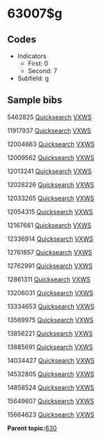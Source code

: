 # 63007$g

## Codes

-   Indicators
    -   First: 0
    -   Second: 7
-   Subfield: g

## Sample bibs

5462825 [Quicksearch](https://search.library.yale.edu/catalog/5462825) [VXWS](http://prodorbis.library.yale.edu:7014/vxws/GetHoldingsService?bibId=5462825)

11917937 [Quicksearch](https://search.library.yale.edu/catalog/11917937) [VXWS](http://prodorbis.library.yale.edu:7014/vxws/GetHoldingsService?bibId=11917937)

12004663 [Quicksearch](https://search.library.yale.edu/catalog/12004663) [VXWS](http://prodorbis.library.yale.edu:7014/vxws/GetHoldingsService?bibId=12004663)

12009562 [Quicksearch](https://search.library.yale.edu/catalog/12009562) [VXWS](http://prodorbis.library.yale.edu:7014/vxws/GetHoldingsService?bibId=12009562)

12013241 [Quicksearch](https://search.library.yale.edu/catalog/12013241) [VXWS](http://prodorbis.library.yale.edu:7014/vxws/GetHoldingsService?bibId=12013241)

12028226 [Quicksearch](https://search.library.yale.edu/catalog/12028226) [VXWS](http://prodorbis.library.yale.edu:7014/vxws/GetHoldingsService?bibId=12028226)

12033265 [Quicksearch](https://search.library.yale.edu/catalog/12033265) [VXWS](http://prodorbis.library.yale.edu:7014/vxws/GetHoldingsService?bibId=12033265)

12054315 [Quicksearch](https://search.library.yale.edu/catalog/12054315) [VXWS](http://prodorbis.library.yale.edu:7014/vxws/GetHoldingsService?bibId=12054315)

12167661 [Quicksearch](https://search.library.yale.edu/catalog/12167661) [VXWS](http://prodorbis.library.yale.edu:7014/vxws/GetHoldingsService?bibId=12167661)

12336914 [Quicksearch](https://search.library.yale.edu/catalog/12336914) [VXWS](http://prodorbis.library.yale.edu:7014/vxws/GetHoldingsService?bibId=12336914)

12761857 [Quicksearch](https://search.library.yale.edu/catalog/12761857) [VXWS](http://prodorbis.library.yale.edu:7014/vxws/GetHoldingsService?bibId=12761857)

12762991 [Quicksearch](https://search.library.yale.edu/catalog/12762991) [VXWS](http://prodorbis.library.yale.edu:7014/vxws/GetHoldingsService?bibId=12762991)

12861311 [Quicksearch](https://search.library.yale.edu/catalog/12861311) [VXWS](http://prodorbis.library.yale.edu:7014/vxws/GetHoldingsService?bibId=12861311)

13206031 [Quicksearch](https://search.library.yale.edu/catalog/13206031) [VXWS](http://prodorbis.library.yale.edu:7014/vxws/GetHoldingsService?bibId=13206031)

13334653 [Quicksearch](https://search.library.yale.edu/catalog/13334653) [VXWS](http://prodorbis.library.yale.edu:7014/vxws/GetHoldingsService?bibId=13334653)

13569975 [Quicksearch](https://search.library.yale.edu/catalog/13569975) [VXWS](http://prodorbis.library.yale.edu:7014/vxws/GetHoldingsService?bibId=13569975)

13856221 [Quicksearch](https://search.library.yale.edu/catalog/13856221) [VXWS](http://prodorbis.library.yale.edu:7014/vxws/GetHoldingsService?bibId=13856221)

13885691 [Quicksearch](https://search.library.yale.edu/catalog/13885691) [VXWS](http://prodorbis.library.yale.edu:7014/vxws/GetHoldingsService?bibId=13885691)

14034427 [Quicksearch](https://search.library.yale.edu/catalog/14034427) [VXWS](http://prodorbis.library.yale.edu:7014/vxws/GetHoldingsService?bibId=14034427)

14532805 [Quicksearch](https://search.library.yale.edu/catalog/14532805) [VXWS](http://prodorbis.library.yale.edu:7014/vxws/GetHoldingsService?bibId=14532805)

14858524 [Quicksearch](https://search.library.yale.edu/catalog/14858524) [VXWS](http://prodorbis.library.yale.edu:7014/vxws/GetHoldingsService?bibId=14858524)

15649607 [Quicksearch](https://search.library.yale.edu/catalog/15649607) [VXWS](http://prodorbis.library.yale.edu:7014/vxws/GetHoldingsService?bibId=15649607)

15664623 [Quicksearch](https://search.library.yale.edu/catalog/15664623) [VXWS](http://prodorbis.library.yale.edu:7014/vxws/GetHoldingsService?bibId=15664623)

**Parent topic:**[630](../../tags/630/630.md)

